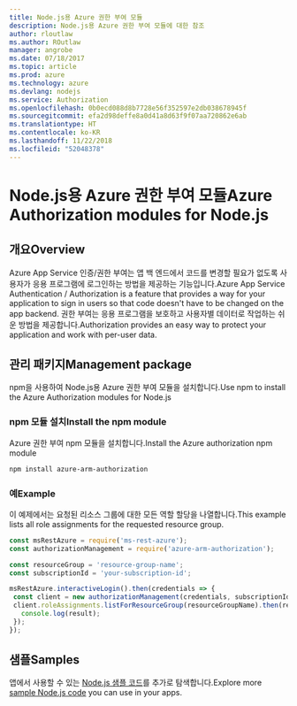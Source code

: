 ```yaml
---
title: Node.js용 Azure 권한 부여 모듈
description: Node.js용 Azure 권한 부여 모듈에 대한 참조
author: rloutlaw
ms.author: ROutlaw
manager: angrobe
ms.date: 07/18/2017
ms.topic: article
ms.prod: azure
ms.technology: azure
ms.devlang: nodejs
ms.service: Authorization
ms.openlocfilehash: 0b0ecd088d8b7728e56f352597e2db038678945f
ms.sourcegitcommit: efa2d98deffe8a0d41a8d63f9f07aa720862e6ab
ms.translationtype: HT
ms.contentlocale: ko-KR
ms.lasthandoff: 11/22/2018
ms.locfileid: "52048378"
---
```

# <a name="azure-authorization-modules-for-nodejs"></a><span data-ttu-id="66f4f-103">Node.js용 Azure 권한 부여 모듈</span><span class="sxs-lookup"><span data-stu-id="66f4f-103">Azure Authorization modules for Node.js</span></span>

## <a name="overview"></a><span data-ttu-id="66f4f-104">개요</span><span class="sxs-lookup"><span data-stu-id="66f4f-104">Overview</span></span>

<span data-ttu-id="66f4f-105">Azure App Service 인증/권한 부여는 앱 백 엔드에서 코드를 변경할 필요가 없도록 사용자가 응용 프로그램에 로그인하는 방법을 제공하는 기능입니다.</span><span class="sxs-lookup"><span data-stu-id="66f4f-105">Azure App Service Authentication / Authorization is a feature that provides a way for your application to sign in users so that code doesn't have to be changed on the app backend.</span></span> <span data-ttu-id="66f4f-106">권한 부여는 응용 프로그램을 보호하고 사용자별 데이터로 작업하는 쉬운 방법을 제공합니다.</span><span class="sxs-lookup"><span data-stu-id="66f4f-106">Authorization provides an easy way to protect your application and work with per-user data.</span></span>

## <a name="management-package"></a><span data-ttu-id="66f4f-107">관리 패키지</span><span class="sxs-lookup"><span data-stu-id="66f4f-107">Management package</span></span>

<span data-ttu-id="66f4f-108">npm을 사용하여 Node.js용 Azure 권한 부여 모듈을 설치합니다.</span><span class="sxs-lookup"><span data-stu-id="66f4f-108">Use npm to install the Azure Authorization modules for Node.js</span></span>

### <a name="install-the-npm-module"></a><span data-ttu-id="66f4f-109">npm 모듈 설치</span><span class="sxs-lookup"><span data-stu-id="66f4f-109">Install the npm module</span></span>

<span data-ttu-id="66f4f-110">Azure 권한 부여 npm 모듈을 설치합니다.</span><span class="sxs-lookup"><span data-stu-id="66f4f-110">Install the Azure authorization npm module</span></span>

```bash
npm install azure-arm-authorization
```

### <a name="example"></a><span data-ttu-id="66f4f-111">예</span><span class="sxs-lookup"><span data-stu-id="66f4f-111">Example</span></span>

<span data-ttu-id="66f4f-112">이 예제에서는 요청된 리소스 그룹에 대한 모든 역할 할당을 나열합니다.</span><span class="sxs-lookup"><span data-stu-id="66f4f-112">This example lists all role assignments for the requested resource group.</span></span>

```javascript
const msRestAzure = require('ms-rest-azure');
const authorizationManagement = require('azure-arm-authorization');

const resourceGroup = 'resource-group-name';
const subscriptionId = 'your-subscription-id';

msRestAzure.interactiveLogin().then(credentials => {
 const client = new authorizationManagement(credentials, subscriptionId);
 client.roleAssignments.listForResourceGroup(resourceGroupName).then(result => {
   console.log(result);
 });
});
```

## <a name="samples"></a><span data-ttu-id="66f4f-113">샘플</span><span class="sxs-lookup"><span data-stu-id="66f4f-113">Samples</span></span>

<span data-ttu-id="66f4f-114">앱에서 사용할 수 있는 [Node.js 샘플 코드](https://azure.microsoft.com/resources/samples/?platform=nodejs)를 추가로 탐색합니다.</span><span class="sxs-lookup"><span data-stu-id="66f4f-114">Explore more [sample Node.js code](https://azure.microsoft.com/resources/samples/?platform=nodejs) you can use in your apps.</span></span>
